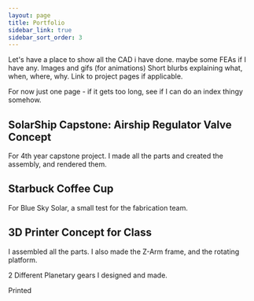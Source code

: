 ```yaml
---
layout: page
title: Portfolio
sidebar_link: true
sidebar_sort_order: 3
---
```


Let's have a place to show all the CAD i have done. maybe some FEAs if I have any.
Images and gifs (for animations)
Short blurbs explaining what, when, where, why. Link to project pages if applicable. 

For now just one page - if it gets too long, see if I can do an index thingy somehow.

## SolarShip Capstone: Airship Regulator Valve Concept
For 4th year capstone project. I made all the parts and created the assembly, and rendered them.

## Starbuck Coffee Cup
For Blue Sky Solar, a small test for the fabrication team.

## 3D Printer Concept for Class
I assembled all the parts. I also made the Z-Arm frame, and the rotating platform.

2 Different Planetary gears I designed and made.

Printed
